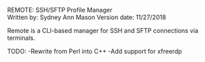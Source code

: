 REMOTE: SSH/SFTP Profile Manager   
Written by: Sydney Ann Mason 
Version date: 11/27/2018     

Remote is a CLI-based manager for SSH and SFTP connections via terminals.

TODO:
    -Rewrite from Perl into C++
    -Add support for xfreerdp
